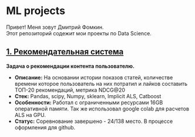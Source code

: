 # ML projects
Привет! Меня зовут Дмитрий Фомкин.  
Этот репозиторий содежит мои проекты по Data Science.

## [1. Рекомендательная система](https://github.com/Difroz/ML_projects/tree/main/Rec_sys_topics_vk_cup)
 __Задача о рекомендации контента пользователю.__
 * __Описание:__ На основании истории показов статей, количестве времени которое пользователь на них потратил и лайков составить ТОП-20 рекомендаций, метрика NDCG@20
 * __Стек:__ Pandas, scipy, Numpy, sklearn, Implicit ALS, Catboost
 * __Особенности:__ Работал с ограниченными ресурсами 16GB оперативной памяти. Так же использовал google colab для расчетов ALS на GPU.
 * __Статус:__ Соревнование завершено - 24/138 место. В процессе оформления для github.
